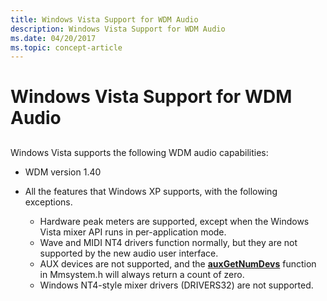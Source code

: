 ```yaml
---
title: Windows Vista Support for WDM Audio
description: Windows Vista Support for WDM Audio
ms.date: 04/20/2017
ms.topic: concept-article
---
```


# Windows Vista Support for WDM Audio


## <span id="windows_xp_support_for_wdm_audio"></span><span id="WINDOWS_XP_SUPPORT_FOR_WDM_AUDIO"></span>


Windows Vista supports the following WDM audio capabilities:

-   WDM version 1.40

-   All the features that Windows XP supports, with the following exceptions.
    -   Hardware peak meters are supported, except when the Windows Vista mixer API runs in per-application mode.
    -   Wave and MIDI NT4 drivers function normally, but they are not supported by the new audio user interface.
    -   AUX devices are not supported, and the [**auxGetNumDevs**](/previous-versions/dd756713(v=vs.85)) function in Mmsystem.h will always return a count of zero.
    -   Windows NT4-style mixer drivers (DRIVERS32) are not supported.

 

